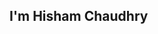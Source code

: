 ## I'm Hisham Chaudhry

<!--
**HishamChaudhry/HishamChaudhry** is a ✨ _special_ ✨ repository because its `README.md` (this file) appears on your GitHub profile.


- 🌱 I’m currently learning python, Go, Rust
-->
